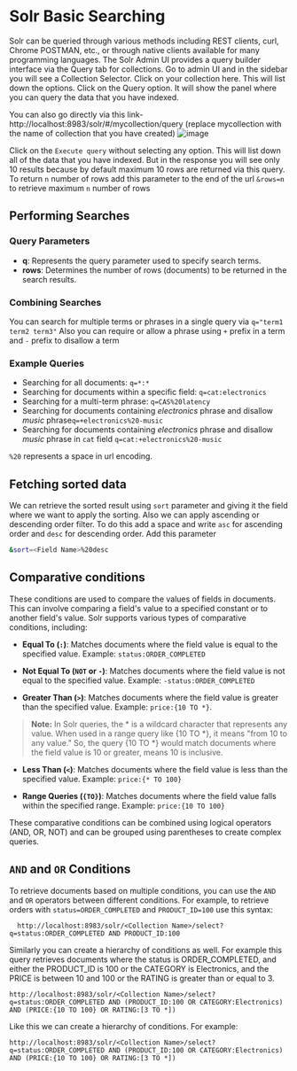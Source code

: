# Solr Basic Searching

Solr can be queried through various methods including REST clients, curl, Chrome POSTMAN, etc., or through native clients available for many programming languages. The Solr Admin UI provides a query builder interface via the Query tab for collections. Go to admin UI and in the sidebar you will see a Collection Selector. Click on your collection here. This will list down the options. Click on the Query option. It will show the panel where you can query the data that you have indexed.

You can also go directly via this link- http://localhost:8983/solr/#/mycollection/query (replace mycollection with the name of collection that you have created)
![image](https://github.com/coder-1304/Apache-Solr-doc/assets/121802518/890aa573-da9d-4ddd-9205-bae75c4df441)

Click on the `Execute query` without selecting any option. This will list down all of the data that you have indexed. But in the response you will see only 10 results because by default maximum 10 rows are returned via this query. To return `n` number of rows add this parameter to the end of the url `&rows=n` to retrieve maximum `n` number of rows

## Performing Searches
### Query Parameters
- **q**: Represents the query parameter used to specify search terms.
- **rows**: Determines the number of rows (documents) to be returned in the search results.

### Combining Searches
You can search for multiple terms or phrases in a single query via `q="term1 term2 term3"`
Also you can require or allow a phrase using `+` prefix in a term and `-` prefix to disallow a term

### Example Queries
- Searching for all documents: `q=*:*`
- Searching for documents within a specific field: `q=cat:electronics`
- Searching for a multi-term phrase: `q=CAS%20latency`
- Searching for documents containing *electronics* phrase and disallow *music* phrase`q=+electronics%20-music`
- Searching for documents containing *electronics* phrase and disallow *music* phrase in `cat` field `q=cat:+electronics%20-music`
  
`%20` represents a space in url encoding.

## Fetching sorted data
We can retrieve the sorted result using `sort` parameter and giving it the field where we want to apply the sorting. Also we can apply ascending or descending order filter. To do this add a space and write `asc` for ascending order and `desc` for descending order.
Add this parameter
```bash
&sort=<Field Name>%20desc
```

## Comparative conditions
These conditions are used to compare the values of fields in documents. This can involve comparing a field's value to a specified constant or to another field's value. Solr supports various types of comparative conditions, including:

- **Equal To (`:`)**: Matches documents where the field value is equal to the specified value.
  Example: `status:ORDER_COMPLETED`

- **Not Equal To (`NOT` or `-`)**: Matches documents where the field value is not equal to the specified value.
  Example: `-status:ORDER_COMPLETED`

- **Greater Than (`>`)**: Matches documents where the field value is greater than the specified value.
  Example: `price:{10 TO *}`.
> **Note:** In Solr queries, the * is a wildcard character that represents any value. When used in a range query like {10 TO *}, it means "from 10 to any value." So, the query {10 TO *} would match documents where the field value is 10 or greater, means 10 is inclusive.

- **Less Than (`<`)**: Matches documents where the field value is less than the specified value.
  Example: `price:{* TO 100}`

- **Range Queries (`{TO}`)**: Matches documents where the field value falls within the specified range.
  Example: `price:{10 TO 100}`

These comparative conditions can be combined using logical operators (AND, OR, NOT) and can be grouped using parentheses to create complex queries.

## `AND` and `OR` Conditions
To retrieve documents based on multiple conditions, you can use the `AND` and `OR` operators between different conditions.
For example, to retrieve orders with `status=ORDER_COMPLETED` and `PRODUCT_ID=100` use this syntax:
```plaintext
  http://localhost:8983/solr/<Collection Name>/select?q=status:ORDER_COMPLETED AND PRODUCT_ID:100
```


Similarly you can create a hierarchy of conditions as well. For example this query retrieves documents where the status is ORDER_COMPLETED, and either the PRODUCT_ID is 100 or the CATEGORY is Electronics, and the PRICE is between 10 and 100 or the RATING is greater than or equal to 3.
```plaintext
http://localhost:8983/solr/<Collection Name>/select?q=status:ORDER_COMPLETED AND (PRODUCT_ID:100 OR CATEGORY:Electronics) AND (PRICE:{10 TO 100} OR RATING:[3 TO *])
```

Like this we can create a hierarchy of conditions. For example:
```plaintext
http://localhost:8983/solr/<Collection Name>/select?q=status:ORDER_COMPLETED AND (PRODUCT_ID:100 OR CATEGORY:Electronics) AND (PRICE:{10 TO 100} OR RATING:[3 TO *])
```



